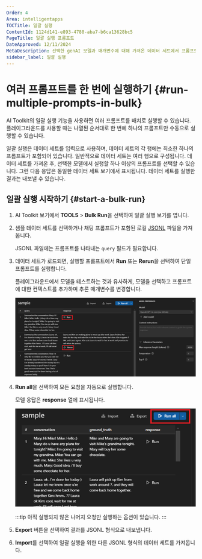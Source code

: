 ```yaml
---
Order: 4
Area: intelligentapps
TOCTitle: 일괄 실행
ContentId: 1124d141-e893-4780-aba7-b6ca13628bc5
PageTitle: 일괄 실행 프롬프트
DateApproved: 12/11/2024
MetaDescription: 선택한 genAI 모델과 매개변수에 대해 가져온 데이터 세트에서 프롬프트 집합을 개별적으로 또는 전체 배치로 실행합니다.
sidebar_label: 일괄 실행
---
```


# 여러 프롬프트를 한 번에 실행하기 {#run-multiple-prompts-in-bulk}

AI Toolkit의 일괄 실행 기능을 사용하면 여러 프롬프트를 배치로 실행할 수 있습니다. 플레이그라운드를 사용할 때는 나열된 순서대로 한 번에 하나의 프롬프트만 수동으로 실행할 수 있습니다.

일괄 실행은 데이터 세트를 입력으로 사용하며, 데이터 세트의 각 행에는 최소한 하나의 프롬프트가 포함되어 있습니다. 일반적으로 데이터 세트는 여러 행으로 구성됩니다. 데이터 세트를 가져온 후, 선택한 모델에서 실행할 하나 이상의 프롬프트를 선택할 수 있습니다. 그런 다음 응답은 동일한 데이터 세트 보기에서 표시됩니다. 데이터 세트를 실행한 결과는 내보낼 수 있습니다.

## 일괄 실행 시작하기 {#start-a-bulk-run}

1. AI Toolkit 보기에서 **TOOLS** > **Bulk Run**을 선택하여 일괄 실행 보기를 엽니다.

1. 샘플 데이터 세트를 선택하거나 채팅 프롬프트가 포함된 로컬 [JSONL](https://jsonlines.org/) 파일을 가져옵니다.

    JSONL 파일에는 프롬프트를 나타내는 `query` 필드가 필요합니다.

1. 데이터 세트가 로드되면, 실행할 프롬프트에서 **Run** 또는 **Rerun**을 선택하여 단일 프롬프트를 실행합니다.

    플레이그라운드에서 모델을 테스트하는 것과 유사하게, 모델을 선택하고 프롬프트에 대한 컨텍스트를 추가하며 추론 매개변수를 변경합니다.

    ![일괄 실행 프롬프트](./images/bulkrun/bulkrun_one.png)

1. **Run all**을 선택하여 모든 요청을 자동으로 실행합니다.

    모델 응답은 **response** 열에 표시됩니다.

    ![모두 실행](./images/bulkrun/runall.png)

    :::tip
    아직 실행되지 않은 나머지 요청만 실행하는 옵션이 있습니다.
    :::

1. **Export** 버튼을 선택하여 결과를 JSONL 형식으로 내보냅니다.

1. **Import**를 선택하여 일괄 실행을 위한 다른 JSONL 형식의 데이터 세트를 가져옵니다.
